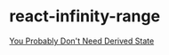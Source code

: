 # react-infinity-range

[You Probably Don't Need Derived State](https://reactjs.org/blog/2018/06/07/you-probably-dont-need-derived-state.html)